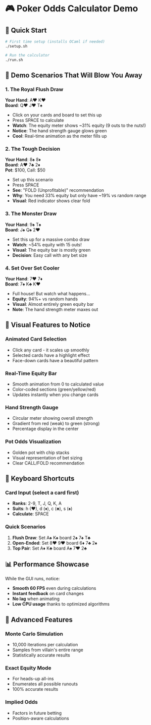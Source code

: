 # 🎮 Poker Odds Calculator Demo

## 🚀 Quick Start

```bash
# First time setup (installs OCaml if needed)
./setup.sh

# Run the calculator
./run.sh
```

## 🎯 Demo Scenarios That Will Blow You Away

### 1. **The Royal Flush Draw**

**Your Hand**: A♥ K♥  
**Board**: Q♥ J♥ T♠

- Click on your cards and board to set this up
- Press SPACE to calculate
- **Watch**: The equity meter shows ~31% equity (9 outs to the nuts!)
- **Notice**: The hand strength gauge glows green
- **Cool**: Real-time animation as the meter fills up

### 2. **The Tough Decision**

**Your Hand**: 8♠ 8♦  
**Board**: A♥ 7♣ 2♦  
**Pot**: $100, Call: $50

- Set up this scenario
- Press SPACE
- **See**: "FOLD (Unprofitable)" recommendation
- **Why**: You need 33% equity but only have ~19% vs random range
- **Visual**: Red indicator shows clear fold

### 3. **The Monster Draw**

**Your Hand**: 9♠ T♠  
**Board**: J♠ Q♠ 2♥

- Set this up for a massive combo draw
- **Watch**: ~54% equity with 15 outs!
- **Visual**: The equity bar is mostly green
- **Decision**: Easy call with any bet size

### 4. **Set Over Set Cooler**

**Your Hand**: 7♥ 7♦  
**Board**: 7♠ K♣ K♥

- Full house! But watch what happens...
- **Equity**: 94%+ vs random hands
- **Visual**: Almost entirely green equity bar
- **Note**: The hand strength meter maxes out

## 🎨 Visual Features to Notice

### **Animated Card Selection**

- Click any card - it scales up smoothly
- Selected cards have a highlight effect
- Face-down cards have a beautiful pattern

### **Real-Time Equity Bar**

- Smooth animation from 0 to calculated value
- Color-coded sections (green/yellow/red)
- Updates instantly when you change cards

### **Hand Strength Gauge**

- Circular meter showing overall strength
- Gradient from red (weak) to green (strong)
- Percentage display in the center

### **Pot Odds Visualization**

- Golden pot with chip stacks
- Visual representation of bet sizing
- Clear CALL/FOLD recommendation

## 🎹 Keyboard Shortcuts

### **Card Input** (select a card first)

- **Ranks**: 2-9, T, J, Q, K, A
- **Suits**: h (♥), d (♦), c (♣), s (♠)
- **Calculate**: SPACE

### **Quick Scenarios**

1. **Flush Draw**: Set A♠ K♠ board 2♠ 7♠ T♣
2. **Open-Ended**: Set 8♥ 9♥ board 6♦ 7♣ 2♠
3. **Top Pair**: Set A♦ K♣ board A♠ 7♥ 2♣

## 📊 Performance Showcase

While the GUI runs, notice:

- **Smooth 60 FPS** even during calculations
- **Instant feedback** on card changes
- **No lag** when animating
- **Low CPU usage** thanks to optimized algorithms

## 🎪 Advanced Features

### **Monte Carlo Simulation**

- 10,000 iterations per calculation
- Samples from villain's entire range
- Statistically accurate results

### **Exact Equity Mode**

- For heads-up all-ins
- Enumerates all possible runouts
- 100% accurate results

### **Implied Odds**

- Factors in future betting
- Position-aware calculations
